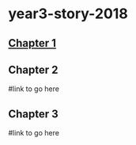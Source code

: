 # year3-story-2018

[<h2>Chapter 1</h2>](https://gabby202.github.io/year3-story-2018/chapter1)


<h2>Chapter 2</h2>
#link to go here


<h2>Chapter 3</h2>
#link to go here
